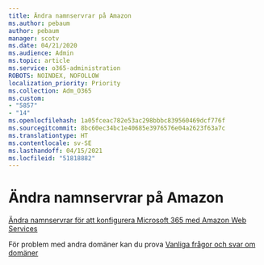 ```yaml
---
title: Ändra namnservrar på Amazon
ms.author: pebaum
author: pebaum
manager: scotv
ms.date: 04/21/2020
ms.audience: Admin
ms.topic: article
ms.service: o365-administration
ROBOTS: NOINDEX, NOFOLLOW
localization_priority: Priority
ms.collection: Adm_O365
ms.custom:
- "5857"
- "14"
ms.openlocfilehash: 1a05fceac782e53ac298bbbc839560469dcf776f
ms.sourcegitcommit: 8bc60ec34bc1e40685e3976576e04a2623f63a7c
ms.translationtype: HT
ms.contentlocale: sv-SE
ms.lasthandoff: 04/15/2021
ms.locfileid: "51818882"
---
```

# <a name="change-nameservers-at-amazon"></a>Ändra namnservrar på Amazon

[Ändra namnservrar för att konfigurera Microsoft 365 med Amazon Web Services](https://docs.microsoft.com/microsoft-365/admin/dns/change-nameservers-at-aws?view=o365-worldwide)

För problem med andra domäner kan du prova  [Vanliga frågor och svar om domäner](https://docs.microsoft.com/microsoft-365/admin/setup/domains-faq?view=o365-worldwide)